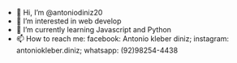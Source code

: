 - 👋 Hi, I’m @antoniodiniz20
- 👀 I’m interested in web develop
- 🌱 I’m currently learning Javascript and Python
- 📫 How to reach me: 
  facebook: Antonio kleber diniz; 
  instagram: antoniokleber.diniz;
  whatsapp: (92)98254-4438

<!---
antoniodiniz20/antoniodiniz20 is a ✨ special ✨ repository because its `README.md` (this file) appears on your GitHub profile.
You can click the Preview link to take a look at your changes.
--->
